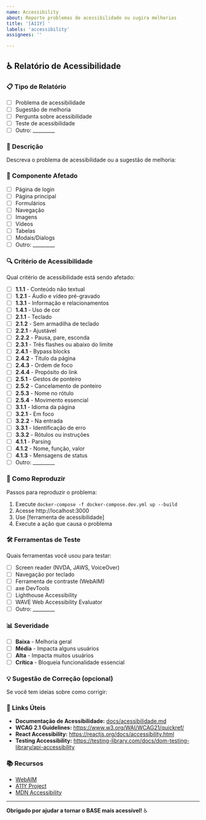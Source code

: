 ```yaml
---
name: Accessibility
about: Reporte problemas de acessibilidade ou sugira melhorias
title: '[A11Y] '
labels: 'accessibility'
assignees: ''

---
```


## ♿ Relatório de Acessibilidade

### 📋 Tipo de Relatório

- [ ] Problema de acessibilidade
- [ ] Sugestão de melhoria
- [ ] Pergunta sobre acessibilidade
- [ ] Teste de acessibilidade
- [ ] Outro: _________

### 📝 Descrição

Descreva o problema de acessibilidade ou a sugestão de melhoria:

### 🎯 Componente Afetado

- [ ] Página de login
- [ ] Página principal
- [ ] Formulários
- [ ] Navegação
- [ ] Imagens
- [ ] Vídeos
- [ ] Tabelas
- [ ] Modais/Dialogs
- [ ] Outro: _________

### 🔍 Critério de Acessibilidade

Qual critério de acessibilidade está sendo afetado:

- [ ] **1.1.1** - Conteúdo não textual
- [ ] **1.2.1** - Áudio e vídeo pré-gravado
- [ ] **1.3.1** - Informação e relacionamentos
- [ ] **1.4.1** - Uso de cor
- [ ] **2.1.1** - Teclado
- [ ] **2.1.2** - Sem armadilha de teclado
- [ ] **2.2.1** - Ajustável
- [ ] **2.2.2** - Pausa, pare, esconda
- [ ] **2.3.1** - Três flashes ou abaixo do limite
- [ ] **2.4.1** - Bypass blocks
- [ ] **2.4.2** - Título da página
- [ ] **2.4.3** - Ordem de foco
- [ ] **2.4.4** - Propósito do link
- [ ] **2.5.1** - Gestos de ponteiro
- [ ] **2.5.2** - Cancelamento de ponteiro
- [ ] **2.5.3** - Nome no rótulo
- [ ] **2.5.4** - Movimento essencial
- [ ] **3.1.1** - Idioma da página
- [ ] **3.2.1** - Em foco
- [ ] **3.2.2** - Na entrada
- [ ] **3.3.1** - Identificação de erro
- [ ] **3.3.2** - Rótulos ou instruções
- [ ] **4.1.1** - Parsing
- [ ] **4.1.2** - Nome, função, valor
- [ ] **4.1.3** - Mensagens de status
- [ ] Outro: _________

### 🔧 Como Reproduzir

Passos para reproduzir o problema:

1. Execute `docker-compose -f docker-compose.dev.yml up --build`
2. Acesse http://localhost:3000
3. Use [ferramenta de acessibilidade]
4. Execute a ação que causa o problema

### 🛠️ Ferramentas de Teste

Quais ferramentas você usou para testar:

- [ ] Screen reader (NVDA, JAWS, VoiceOver)
- [ ] Navegação por teclado
- [ ] Ferramenta de contraste (WebAIM)
- [ ] axe DevTools
- [ ] Lighthouse Accessibility
- [ ] WAVE Web Accessibility Evaluator
- [ ] Outro: _________

### 📊 Severidade

- [ ] **Baixa** - Melhoria geral
- [ ] **Média** - Impacta alguns usuários
- [ ] **Alta** - Impacta muitos usuários
- [ ] **Crítica** - Bloqueia funcionalidade essencial

### 💡 Sugestão de Correção (opcional)

Se você tem ideias sobre como corrigir:

### 🔗 Links Úteis

- **Documentação de Acessibilidade:** [docs/acessibilidade.md](docs/acessibilidade.md)
- **WCAG 2.1 Guidelines:** https://www.w3.org/WAI/WCAG21/quickref/
- **React Accessibility:** https://reactjs.org/docs/accessibility.html
- **Testing Accessibility:** https://testing-library.com/docs/dom-testing-library/api-accessibility

### 📚 Recursos

- [WebAIM](https://webaim.org/)
- [A11Y Project](https://www.a11yproject.com/)
- [MDN Accessibility](https://developer.mozilla.org/en-US/docs/Web/Accessibility)

---

**Obrigado por ajudar a tornar o BASE mais acessível!** ♿ 